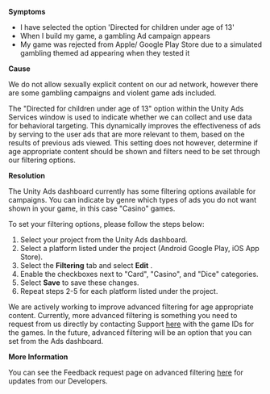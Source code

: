 
        

**Symptoms** 

*   I have selected the option 'Directed for children under age of 13'
*   When I build my game, a gambling Ad campaign appears
*   My game was rejected from Apple/ Google Play Store due to a simulated gambling themed ad appearing when they tested it

**Cause** 

We do not allow sexually explicit content on our ad network, however there are some gambling campaigns and violent game ads included.

The "Directed for children under age of 13" option within the Unity Ads Services window is used to indicate whether we can collect and use data for behavioral targeting. This dynamically improves the effectiveness of ads by serving to the user ads that are more relevant to them, based on the results of previous ads viewed. This setting does not however, determine if age appropriate content should be shown and filters need to be set through our filtering options.

**Resolution** 

The Unity Ads dashboard currently has some filtering options available for campaigns. You can indicate by genre which types of ads you do not want shown in your game, in this case "Casino" games.

To set your filtering options, please follow the steps below:

1.  Select your project from the Unity Ads dashboard.
2.  Select a platform listed under the project (Android Google Play, iOS App Store).
3.  Select the  **Filtering**  tab and select  **Edit** .
4.  Enable the checkboxes next to "Card", "Casino", and "Dice" categories.
5.  Select  **Save**  to save these changes.
6.  Repeat steps 2-5 for each platform listed under the project.

We are actively working to improve advanced filtering for age appropriate content. Currently, more advanced filtering is something you need to request from us directly by contacting Support [here](http://unityads.unity3d.com/help/help/contact) with the game IDs for the games. In the future, advanced filtering will be an option that you can set from the Ads dashboard.

**More Information** 

You can see the Feedback request page on advanced filtering [here](https://feedback.unity3d.com/suggestions/ads-for-different-age-group) for updates from our Developers.


      